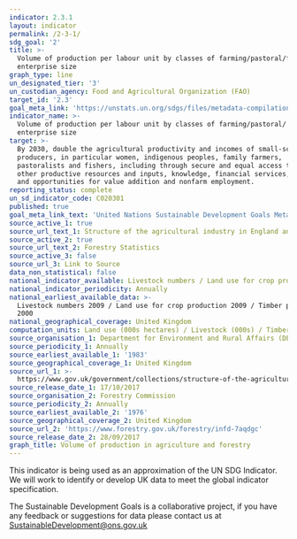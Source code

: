 ```yaml
---
indicator: 2.3.1
layout: indicator
permalink: /2-3-1/
sdg_goal: '2'
title: >-
  Volume of production per labour unit by classes of farming/pastoral/forestry
  enterprise size
graph_type: line
un_designated_tier: '3'
un_custodian_agency: Food and Agricultural Organization (FAO)
target_id: '2.3'
goal_meta_link: 'https://unstats.un.org/sdgs/files/metadata-compilation/Metadata-Goal-2.pdf'
indicator_name: >-
  Volume of production per labour unit by classes of farming/pastoral/ forestry
  enterprise size
target: >-
  By 2030, double the agricultural productivity and incomes of small-scale food
  producers, in particular women, indigenous peoples, family farmers,
  pastoralists and fishers, including through secure and equal access to land,
  other productive resources and inputs, knowledge, financial services, markets
  and opportunities for value addition and nonfarm employment.
reporting_status: complete
un_sd_indicator_code: C020301
published: true
goal_meta_link_text: 'United Nations Sustainable Development Goals Metadata: Goal 02'
source_active_1: true
source_url_text_1: Structure of the agricultural industry in England and the UK
source_active_2: true
source_url_text_2: Forestry Statistics
source_active_3: false
source_url_3: Link to Source
data_non_statistical: false
national_indicator_available: Livestock numbers / Land use for crop production / Timber production
national_indicator_periodicity: Annually
national_earliest_available_data: >-
  Livestock numbers 2009 / Land use for crop production 2009 / Timber production
  2000
national_geographical_coverage: United Kingdom
computation_units: Land use (000s hectares) / Livestock (000s) / Timber (000s green tonnes)
source_organisation_1: Department for Environment and Rural Affairs (DEFRA)
source_periodicity_1: Annually
source_earliest_available_1: '1983'
source_geographical_coverage_1: United Kingdom
source_url_1: >-
  https://www.gov.uk/government/collections/structure-of-the-agricultural-industry
source_release_date_1: 17/10/2017
source_organisation_2: Forestry Commission
source_periodicity_2: Annually
source_earliest_available_2: '1976'
source_geographical_coverage_2: United Kingdom
source_url_2: 'https://www.forestry.gov.uk/forestry/infd-7aqdgc'
source_release_date_2: 28/09/2017
graph_title: Volume of production in agriculture and forestry
---
```

This indicator is being used as an approximation of the UN SDG Indicator. We will work to identify or develop UK data to meet the global indicator specification. 

The Sustainable Development Goals is a collaborative project, if you have any feedback or suggestions for data please contact us at <SustainableDevelopment@ons.gov.uk>  
